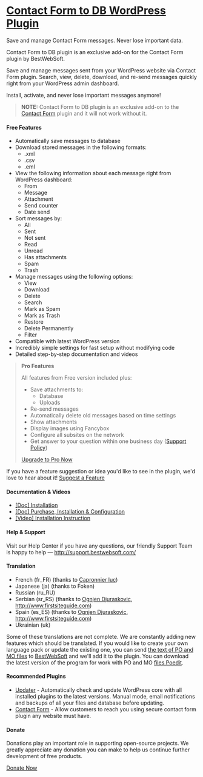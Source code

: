 <a href="http://bestwebsoft.com/products/wordpress/plugins/contact-form-to-db/" target=_blank>Contact Form to DB WordPress Plugin</a>
========================

Save and manage Contact Form messages. Never lose important data.

<p>Contact Form to DB plugin is an exclusive add-on for the Contact Form plugin by BestWebSoft.</p>

<p>Save and manage messages sent from your WordPress website via Contact Form plugin. Search, view, delete, download, and re-send messages quickly right from your WordPress admin dashboard.</p>

<p>Install, activate, and never lose important messages anymore!</p>

<blockquote>
  <p><strong>NOTE:</strong> Contact Form to DB plugin is an exclusive add-on to the <a href="http://bestwebsoft.com/products/contact-form/?k=1f9b7d7895c20420af788d9413ed8562">Contact Form</a> plugin and it will not work without it.</p>
</blockquote>


<div class='video'></div>


<h4>Free Features</h4>

<ul>
<li>Automatically save messages to database</li>
<li>Download stored messages in the following formats:

<ul>
<li>.xml</li>
<li>.csv</li>
<li>.eml</li>
</ul></li>
<li>View the following information about each message right from WordPress dashboard:

<ul>
<li>From</li>
<li>Message</li>
<li>Attachment</li>
<li>Send counter</li>
<li>Date send</li>
</ul></li>
<li>Sort messages by:

<ul>
<li>All</li>
<li>Sent</li>
<li>Not sent</li>
<li>Read</li>
<li>Unread</li>
<li>Has attachments</li>
<li>Spam</li>
<li>Trash</li>
</ul></li>
<li>Manage messages using the following options:

<ul>
<li>View</li>
<li>Download</li>
<li>Delete</li>
<li>Search</li>
<li>Mark as Spam</li>
<li>Mark as Trash</li>
<li>Restore</li>
<li>Delete Permanently</li>
<li>Filter </li>
</ul></li>
<li>Compatible with latest WordPress version</li>
<li>Incredibly simple settings for fast setup without modifying code</li>
<li>Detailed step-by-step documentation and videos</li>
</ul>

<blockquote>
  <p><strong>Pro Features</strong></p>
  
  <p>All features from Free version included plus:</p>
  
  <ul>
  <li>Save attachments to:
  
  <ul>
  <li>Database</li>
  <li>Uploads</li>
  </ul></li>
  <li>Re-send messages</li>
  <li>Automatically delete old messages based on time settings</li>
  <li>Show attachments</li>
  <li>Display images using Fancybox</li>
  <li>Configure all subsites on the network</li>
  <li>Get answer to your question within one business day (<a href="http://bestwebsoft.com/support-policy/">Support Policy</a>)</li>
  </ul>
  
  <p><a href="http://bestwebsoft.com/products/contact-form-to-db/?k=52c469c463ea3722c39dd9c5d9ef54b2">Upgrade to Pro Now</a></p>
</blockquote>

<p>If you have a feature suggestion or idea you'd like to see in the plugin, we'd love to hear about it! <a href="http://support.bestwebsoft.com/hc/en-us/requests/new">Suggest a Feature</a></p>

<h4>Documentation &#38; Videos</h4>

<ul>
<li><a href="https://docs.google.com/document/d/1dx6MPGmZuHAcnrW_iCCpPmliITVahUSmlkOjxNikUwE/">[Doc] Installation</a></li>
<li><a href="https://docs.google.com/document/d/1LUMSv24jAdurhauwSuKEw-Ij8YC4FAhIIDWA4zmh3cQ/">[Doc] Purchase, Installation &#38; Configuration</a></li>
<li><a href="https://www.youtube.com/watch?v=nm0JXK9ro9E">[Video] Installation Instruction</a></li>
</ul>

<h4>Help &#38; Support</h4>

<p>Visit our Help Center if you have any questions, our friendly Support Team is happy to help &#8212; <a href="http://support.bestwebsoft.com/">http://support.bestwebsoft.com/</a></p>

<h4>Translation</h4>

<ul>
<li>French (fr_FR) (thanks to <a href="mailto:lcapronnier@yahoo.com">Capronnier luc</a>)</li>
<li>Japanese (ja) (thanks to Foken)</li>
<li>Russian (ru_RU)</li>
<li>Serbian (sr_RS) (thanks to <a href="mailto:ognjend@firstsiteguide.com">Ognjen Djuraskovic</a>, <a href="http://www.firstsiteguide.com" rel="nofollow">http://www.firstsiteguide.com</a>)</li>
<li>Spain (es_ES) (thanks to <a href="mailto:ognjend@firstsiteguide.com">Ognjen Djuraskovic</a>, <a href="http://www.firstsiteguide.com" rel="nofollow">http://www.firstsiteguide.com</a>)</li>
<li>Ukrainian (uk)</li>
</ul>

<p>Some of these translations are not complete. We are constantly adding new features which should be translated. If you would like to create your own language pack or update the existing one, you can send <a href="http://codex.wordpress.org/Translating_WordPress">the text of PO and MO files</a> to <a href="http://support.bestwebsoft.com/hc/en-us/requests/new">BestWebSoft</a> and we'll add it to the plugin. You can download the latest version of the program for work with PO and MO <a href="http://www.poedit.net/download.php">files Poedit</a>.</p>

<h4>Recommended Plugins</h4>

<ul>
<li><a href="http://bestwebsoft.com/products/updater/?k=d76bbcf46476f5ab4bb7950255a738a6">Updater</a> - Automatically check and update WordPress core with all installed plugins to the latest versions. Manual mode, email notifications and backups of all your files and database before updating.</li>
<li><a href="http://bestwebsoft.com/products/contact-form/?k=1f9b7d7895c20420af788d9413ed8562">Contact Form</a> - Allow customers to reach you using secure contact form plugin any website must have.</li>
</ul>

<h4>Donate</h4>

<p>Donations play an important role in supporting open-source projects. We greatly appreciate any donation you can make to help us continue further development of free products.</p>

<p><a href="http://bestwebsoft.com/donate/">Donate Now</a></p>